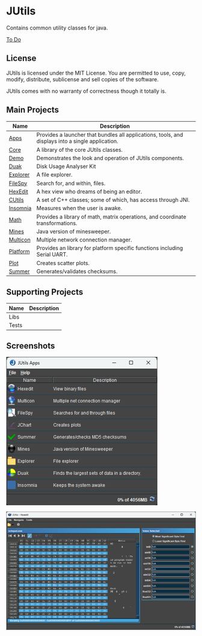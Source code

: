 # JUtils

Contains common utility classes for java.

[To Do](./todo.md)

## License

JUtils is licensed under the MIT License. You are permitted to use, copy, modify, distribute, sublicense and sell copies of the software.

JUtils comes with no warranty of correctness though it totally is.

## Main Projects

| Name | Description |
| --- | --- |
| [Apps](./docs/apps.md) | Provides a launcher that bundles all applications, tools, and displays into a single application. |
| [Core](./docs/core.md) | A library of the core JUtils classes. |
| [Demo](./docs/demo.md) | Demonstrates the look and operation of JUtils components. |
| [Duak](./docs/duak.md) | Disk Usage Analyser Kit |
| [Explorer](./docs/explorer.md) | A file explorer. |
| [FileSpy](./docs/filespy.md) | Search for, and within, files. |
| [HexEdit](./docs/hexedit.md) | A hex view who dreams of being an editor. |
| [CUtils](./docs/cutils.md) | A set of C++ classes; some of which, has access through JNI. |
| [Insomnia](./docs/insomnia.md) | Measures when the user is awake.  |
| [Math](./docs/math.md) | Provides a library of math, matrix operations, and coordinate transformations. |
| [Mines](./docs/mines.md) | Java version of minesweeper. |
| [Multicon](./docs/multicon.md) | Multiple network connection manager. |
| [Platform](./docs/platform.md) | Provides an library for platform specific functions including Serial UART. |
| [Plot](./docs/plot.md) | Creates scatter plots. |
| [Summer](./docs/summer.md) | Generates/validates checksums. |

## Supporting Projects

| Name | Description |
| --- | --- |
| Libs |  |
| Tests |  |

## Screenshots

![JUtils Apps Screenshot](./docs/apps_main.png)

![JUtils HexEdit Screenshot](./docs/hexedit_main.png)